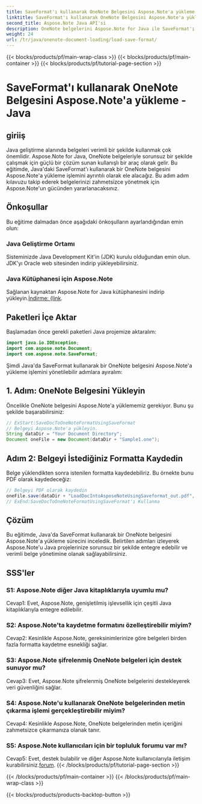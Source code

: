 ```yaml
---
title: SaveFormat'ı kullanarak OneNote Belgesini Aspose.Note'a yükleme - Java
linktitle: SaveFormat'ı kullanarak OneNote Belgesini Aspose.Note'a yükleme - Java
second_title: Aspose.Note Java API'si
description: OneNote belgelerini Aspose.Note for Java ile SaveFormat'ı kullanarak zahmetsizce yönetin. Aspose.Note ile Java belge işleme yeteneklerinizi sorunsuz bir şekilde geliştirin.
weight: 24
url: /tr/java/onenote-document-loading/load-save-format/
---
```


{{< blocks/products/pf/main-wrap-class >}}
{{< blocks/products/pf/main-container >}}
{{< blocks/products/pf/tutorial-page-section >}}

# SaveFormat'ı kullanarak OneNote Belgesini Aspose.Note'a yükleme - Java

## giriiş

Java geliştirme alanında belgeleri verimli bir şekilde kullanmak çok önemlidir. Aspose.Note for Java, OneNote belgeleriyle sorunsuz bir şekilde çalışmak için güçlü bir çözüm sunan kullanışlı bir araç olarak gelir. Bu eğitimde, Java'daki SaveFormat'ı kullanarak bir OneNote belgesini Aspose.Note'a yükleme işlemini ayrıntılı olarak ele alacağız. Bu adım adım kılavuzu takip ederek belgelerinizi zahmetsizce yönetmek için Aspose.Note'un gücünden yararlanacaksınız.

## Önkoşullar

Bu eğitime dalmadan önce aşağıdaki önkoşulların ayarlandığından emin olun:

### Java Geliştirme Ortamı

Sisteminizde Java Development Kit'in (JDK) kurulu olduğundan emin olun. JDK'yı Oracle web sitesinden indirip yükleyebilirsiniz.

### Java Kütüphanesi için Aspose.Note

 Sağlanan kaynaktan Aspose.Note for Java kütüphanesini indirip yükleyin.[İndirme: {link](https://releases.aspose.com/note/java/).

## Paketleri İçe Aktar

Başlamadan önce gerekli paketleri Java projemize aktaralım:

```java
import java.io.IOException;
import com.aspose.note.Document;
import com.aspose.note.SaveFormat;
```

Şimdi Java'da SaveFormat kullanarak bir OneNote belgesini Aspose.Note'a yükleme işlemini yönetilebilir adımlara ayıralım:

## 1. Adım: OneNote Belgesini Yükleyin

Öncelikle OneNote belgesini Aspose.Note'a yüklememiz gerekiyor. Bunu şu şekilde başarabilirsiniz:

```java
// ExStart:SaveDocToOneNoteFormatUsingSaveFormat
// Belgeyi Aspose.Note'a yükleyin.
String dataDir = "Your Document Directory";
Document oneFile = new Document(dataDir + "Sample1.one");
```

## Adım 2: Belgeyi İstediğiniz Formatta Kaydedin

Belge yüklendikten sonra istenilen formatta kaydedebiliriz. Bu örnekte bunu PDF olarak kaydedeceğiz:

```java
// Belgeyi PDF olarak kaydedin
oneFile.save(dataDir + "LoadDocIntoAsposeNoteUsingSaveformat_out.pdf", SaveFormat.Pdf);
// ExEnd:SaveDocToOneNoteFormatUsingSaveFormat'ı Kullanma
```

## Çözüm

Bu eğitimde, Java'da SaveFormat kullanarak bir OneNote belgesini Aspose.Note'a yükleme sürecini inceledik. Belirtilen adımları izleyerek Aspose.Note'u Java projelerinize sorunsuz bir şekilde entegre edebilir ve verimli belge yönetimine olanak sağlayabilirsiniz.

## SSS'ler

### S1: Aspose.Note diğer Java kitaplıklarıyla uyumlu mu?

Cevap1: Evet, Aspose.Note, genişletilmiş işlevsellik için çeşitli Java kitaplıklarıyla entegre edilebilir.

### S2: Aspose.Note'ta kaydetme formatını özelleştirebilir miyim?

Cevap2: Kesinlikle Aspose.Note, gereksinimlerinize göre belgeleri birden fazla formatta kaydetme esnekliği sağlar.

### S3: Aspose.Note şifrelenmiş OneNote belgeleri için destek sunuyor mu?

Cevap3: Evet, Aspose.Note şifrelenmiş OneNote belgelerini destekleyerek veri güvenliğini sağlar.

### S4: Aspose.Note'u kullanarak OneNote belgelerinden metin çıkarma işlemi gerçekleştirebilir miyim?

Cevap4: Kesinlikle Aspose.Note, OneNote belgelerinden metin içeriğini zahmetsizce çıkarmanıza olanak tanır.

### S5: Aspose.Note kullanıcıları için bir topluluk forumu var mı?

 Cevap5: Evet, destek bulabilir ve diğer Aspose.Note kullanıcılarıyla iletişim kurabilirsiniz.[forum](https://forum.aspose.com/c/note/28).
{{< /blocks/products/pf/tutorial-page-section >}}

{{< /blocks/products/pf/main-container >}}
{{< /blocks/products/pf/main-wrap-class >}}

{{< blocks/products/products-backtop-button >}}
